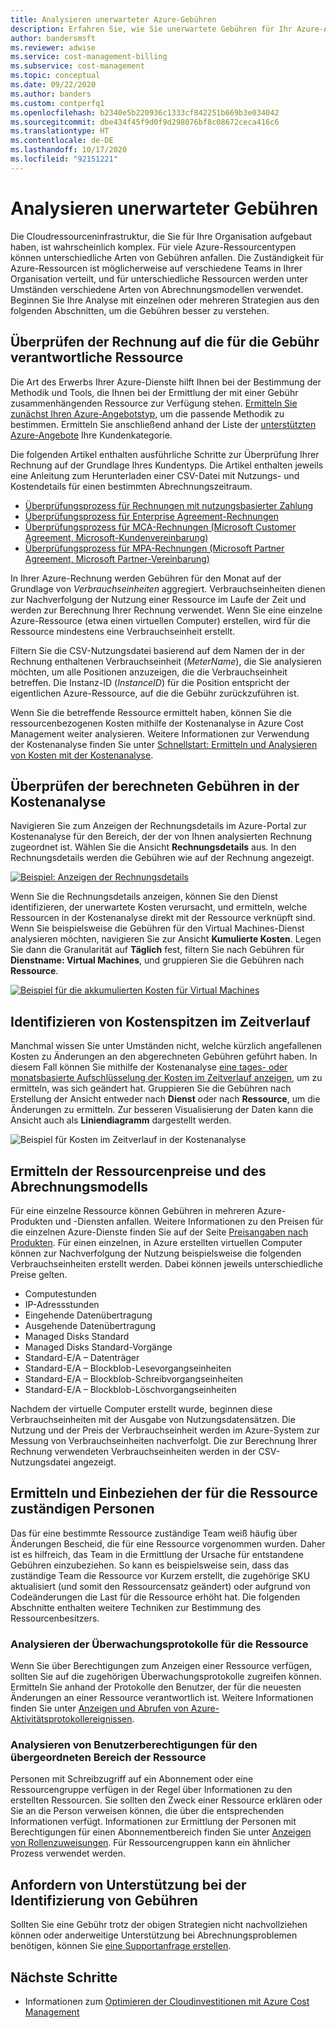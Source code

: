 ```yaml
---
title: Analysieren unerwarteter Azure-Gebühren
description: Erfahren Sie, wie Sie unerwartete Gebühren für Ihr Azure-Abonnement analysieren.
author: bandersmsft
ms.reviewer: adwise
ms.service: cost-management-billing
ms.subservice: cost-management
ms.topic: conceptual
ms.date: 09/22/2020
ms.author: banders
ms.custom: contperfq1
ms.openlocfilehash: b2340e5b220936c1333cf842251b669b3e034042
ms.sourcegitcommit: dbe434f45f9d0f9d298076bf8c08672ceca416c6
ms.translationtype: HT
ms.contentlocale: de-DE
ms.lasthandoff: 10/17/2020
ms.locfileid: "92151221"
---
```

# <a name="analyze-unexpected-charges"></a>Analysieren unerwarteter Gebühren

Die Cloudressourceninfrastruktur, die Sie für Ihre Organisation aufgebaut haben, ist wahrscheinlich komplex. Für viele Azure-Ressourcentypen können unterschiedliche Arten von Gebühren anfallen. Die Zuständigkeit für Azure-Ressourcen ist möglicherweise auf verschiedene Teams in Ihrer Organisation verteilt, und für unterschiedliche Ressourcen werden unter Umständen verschiedene Arten von Abrechnungsmodellen verwendet. Beginnen Sie Ihre Analyse mit einzelnen oder mehreren Strategien aus den folgenden Abschnitten, um die Gebühren besser zu verstehen.

## <a name="review-invoice-for-resource-responsible-for-charge"></a>Überprüfen der Rechnung auf die für die Gebühr verantwortliche Ressource

Die Art des Erwerbs Ihrer Azure-Dienste hilft Ihnen bei der Bestimmung der Methodik und Tools, die Ihnen bei der Ermittlung der mit einer Gebühr zusammenhängenden Ressource zur Verfügung stehen. [Ermitteln Sie zunächst Ihren Azure-Angebotstyp](../costs/understand-cost-mgt-data.md#determine-your-offer-type), um die passende Methodik zu bestimmen. Ermitteln Sie anschließend anhand der Liste der [unterstützten Azure-Angebote](../costs/understand-cost-mgt-data.md#supported-microsoft-azure-offers) Ihre Kundenkategorie.

Die folgenden Artikel enthalten ausführliche Schritte zur Überprüfung Ihrer Rechnung auf der Grundlage Ihres Kundentyps. Die Artikel enthalten jeweils eine Anleitung zum Herunterladen einer CSV-Datei mit Nutzungs- und Kostendetails für einen bestimmten Abrechnungszeitraum.

- [Überprüfungsprozess für Rechnungen mit nutzungsbasierter Zahlung](review-individual-bill.md#charges)
- [Überprüfungsprozess für Enterprise Agreement-Rechnungen](review-enterprise-agreement-bill.md)
- [Überprüfungsprozess für MCA-Rechnungen (Microsoft Customer Agreement, Microsoft-Kundenvereinbarung)](review-customer-agreement-bill.md#analyze-your-azure-usage-charges)
- [Überprüfungsprozess für MPA-Rechnungen (Microsoft Partner Agreement, Microsoft Partner-Vereinbarung)](review-partner-agreement-bill.md#analyze-your-azure-usage-charges)

In Ihrer Azure-Rechnung werden Gebühren für den Monat auf der Grundlage von _Verbrauchseinheiten_ aggregiert. Verbrauchseinheiten dienen zur Nachverfolgung der Nutzung einer Ressource im Laufe der Zeit und werden zur Berechnung Ihrer Rechnung verwendet. Wenn Sie eine einzelne Azure-Ressource (etwa einen virtuellen Computer) erstellen, wird für die Ressource mindestens eine Verbrauchseinheit erstellt.

Filtern Sie die CSV-Nutzungsdatei basierend auf dem Namen der in der Rechnung enthaltenen Verbrauchseinheit (_MeterName_), die Sie analysieren möchten, um alle Positionen anzuzeigen, die die Verbrauchseinheit betreffen. Die Instanz-ID (_InstanceID_) für die Position entspricht der eigentlichen Azure-Ressource, auf die die Gebühr zurückzuführen ist.

Wenn Sie die betreffende Ressource ermittelt haben, können Sie die ressourcenbezogenen Kosten mithilfe der Kostenanalyse in Azure Cost Management weiter analysieren. Weitere Informationen zur Verwendung der Kostenanalyse finden Sie unter [Schnellstart: Ermitteln und Analysieren von Kosten mit der Kostenanalyse](../costs/quick-acm-cost-analysis.md).

## <a name="review-invoiced-charges-in-cost-analysis"></a>Überprüfen der berechneten Gebühren in der Kostenanalyse

Navigieren Sie zum Anzeigen der Rechnungsdetails im Azure-Portal zur Kostenanalyse für den Bereich, der der von Ihnen analysierten Rechnung zugeordnet ist. Wählen Sie die Ansicht **Rechnungsdetails** aus. In den Rechnungsdetails werden die Gebühren wie auf der Rechnung angezeigt.

[![Beispiel: Anzeigen der Rechnungsdetails](./media/analyze-unexpected-charges/invoice-details.png)](./media/analyze-unexpected-charges/invoice-details.png#lightbox)

Wenn Sie die Rechnungsdetails anzeigen, können Sie den Dienst identifizieren, der unerwartete Kosten verursacht, und ermitteln, welche Ressourcen in der Kostenanalyse direkt mit der Ressource verknüpft sind. Wenn Sie beispielsweise die Gebühren für den Virtual Machines-Dienst analysieren möchten, navigieren Sie zur Ansicht **Kumulierte Kosten**. Legen Sie dann die Granularität auf **Täglich** fest, filtern Sie nach Gebühren für **Dienstname: Virtual Machines**, und gruppieren Sie die Gebühren nach **Ressource**.

[![Beispiel für die akkumulierten Kosten für Virtual Machines](./media/analyze-unexpected-charges/virtual-machines.png)](./media/analyze-unexpected-charges/virtual-machines.png#lightbox)

## <a name="identify-spikes-in-cost-over-time"></a>Identifizieren von Kostenspitzen im Zeitverlauf

Manchmal wissen Sie unter Umständen nicht, welche kürzlich angefallenen Kosten zu Änderungen an den abgerechneten Gebühren geführt haben. In diesem Fall können Sie mithilfe der Kostenanalyse [eine tages- oder monatsbasierte Aufschlüsselung der Kosten im Zeitverlauf anzeigen](../costs/cost-analysis-common-uses.md#view-costs-per-day-or-by-month), um zu ermitteln, was sich geändert hat. Gruppieren Sie die Gebühren nach Erstellung der Ansicht entweder nach **Dienst** oder nach **Ressource**, um die Änderungen zu ermitteln. Zur besseren Visualisierung der Daten kann die Ansicht auch als **Liniendiagramm** dargestellt werden.

![Beispiel für Kosten im Zeitverlauf in der Kostenanalyse](./media/analyze-unexpected-charges/costs-over-time.png)

## <a name="determine-resource-pricing-and-billing-model"></a>Ermitteln der Ressourcenpreise und des Abrechnungsmodells

Für eine einzelne Ressource können Gebühren in mehreren Azure-Produkten und -Diensten anfallen. Weitere Informationen zu den Preisen für die einzelnen Azure-Dienste finden Sie auf der Seite [Preisangaben nach Produkten](https://azure.microsoft.com/pricing/#product-pricing). Für einen einzelnen, in Azure erstellten virtuellen Computer können zur Nachverfolgung der Nutzung beispielsweise die folgenden Verbrauchseinheiten erstellt werden. Dabei können jeweils unterschiedliche Preise gelten.

- Computestunden
- IP-Adressstunden
- Eingehende Datenübertragung
- Ausgehende Datenübertragung
- Managed Disks Standard
- Managed Disks Standard-Vorgänge
- Standard-E/A – Datenträger
- Standard-E/A – Blockblob-Lesevorgangseinheiten
- Standard-E/A – Blockblob-Schreibvorgangseinheiten
- Standard-E/A – Blockblob-Löschvorgangseinheiten

Nachdem der virtuelle Computer erstellt wurde, beginnen diese Verbrauchseinheiten mit der Ausgabe von Nutzungsdatensätzen. Die Nutzung und der Preis der Verbrauchseinheit werden im Azure-System zur Messung von Verbrauchseinheiten nachverfolgt. Die zur Berechnung Ihrer Rechnung verwendeten Verbrauchseinheiten werden in der CSV-Nutzungsdatei angezeigt.

## <a name="find-people-responsible-for-the-resource-and-engage"></a>Ermitteln und Einbeziehen der für die Ressource zuständigen Personen

Das für eine bestimmte Ressource zuständige Team weiß häufig über Änderungen Bescheid, die für eine Ressource vorgenommen wurden. Daher ist es hilfreich, das Team in die Ermittlung der Ursache für entstandene Gebühren einzubeziehen. So kann es beispielsweise sein, dass das zuständige Team die Ressource vor Kurzem erstellt, die zugehörige SKU aktualisiert (und somit den Ressourcensatz geändert) oder aufgrund von Codeänderungen die Last für die Ressource erhöht hat. Die folgenden Abschnitte enthalten weitere Techniken zur Bestimmung des Ressourcenbesitzers.

### <a name="analyze-the-audit-logs-for-the-resource"></a>Analysieren der Überwachungsprotokolle für die Ressource

Wenn Sie über Berechtigungen zum Anzeigen einer Ressource verfügen, sollten Sie auf die zugehörigen Überwachungsprotokolle zugreifen können. Ermitteln Sie anhand der Protokolle den Benutzer, der für die neuesten Änderungen an einer Ressource verantwortlich ist. Weitere Informationen finden Sie unter [Anzeigen und Abrufen von Azure-Aktivitätsprotokollereignissen](../../azure-monitor/platform/activity-log.md#view-the-activity-log).

### <a name="analyze-user-permissions-to-the-resources-parent-scope"></a>Analysieren von Benutzerberechtigungen für den übergeordneten Bereich der Ressource

Personen mit Schreibzugriff auf ein Abonnement oder eine Ressourcengruppe verfügen in der Regel über Informationen zu den erstellten Ressourcen. Sie sollten den Zweck einer Ressource erklären oder Sie an die Person verweisen können, die über die entsprechenden Informationen verfügt. Informationen zur Ermittlung der Personen mit Berechtigungen für einen Abonnementbereich finden Sie unter [Anzeigen von Rollenzuweisungen](../../role-based-access-control/check-access.md#view-role-assignments). Für Ressourcengruppen kann ein ähnlicher Prozess verwendet werden.

## <a name="get-help-to-identify-charges"></a>Anfordern von Unterstützung bei der Identifizierung von Gebühren

Sollten Sie eine Gebühr trotz der obigen Strategien nicht nachvollziehen können oder anderweitige Unterstützung bei Abrechnungsproblemen benötigen, können Sie [eine Supportanfrage erstellen](https://go.microsoft.com/fwlink/?linkid=2083458).

## <a name="next-steps"></a>Nächste Schritte

- Informationen zum [Optimieren der Cloudinvestitionen mit Azure Cost Management](../costs/cost-mgt-best-practices.md)
